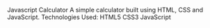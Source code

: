 Javascript Calculator
A simple calculator built using HTML, CSS and JavaScript.
Technologies Used:
HTML5
CSS3
JavaScript
